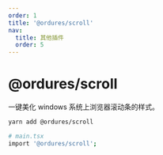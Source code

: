 ```yaml
---
order: 1
title: '@ordures/scroll'
nav:
  title: 其他插件
  order: 5
---
```


# @ordures/scroll

一键美化 windows 系统上浏览器滚动条的样式。

```bash
yarn add @ordures/scroll

# main.tsx
import '@ordures/scroll';
```
